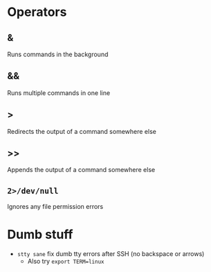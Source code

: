 # Operators
## &
Runs commands in the background
## &&
Runs multiple commands in one line
## >
Redirects the output of a command somewhere else
## >>
Appends the output of a command somewhere else
## `2>/dev/null`
Ignores any file permission errors
# Dumb stuff
- `stty sane` fix dumb tty errors after SSH (no backspace or arrows)
	- Also try `export TERM=linux`